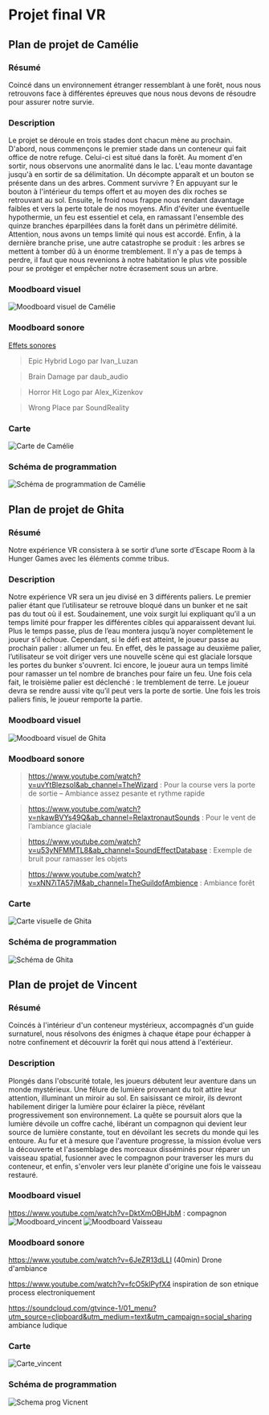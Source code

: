 # Projet final VR

## Plan de projet de Camélie

### Résumé

Coincé dans un environnement étranger ressemblant à une forêt, nous nous retrouvons face à différentes épreuves que nous nous devons de résoudre pour assurer notre survie.

### Description

Le projet se déroule en trois stades dont chacun mène au prochain. D'abord, nous commençons le premier stade dans un conteneur qui fait office de notre refuge. Celui-ci est situé dans la forêt. Au moment d'en sortir, nous observons une anormalité dans le lac. L'eau monte davantage jusqu'à en sortir de sa délimitation. Un décompte apparaît et un bouton se présente dans un des arbres. Comment survivre ? En appuyant sur le bouton à l'intérieur du temps offert et au moyen des dix roches se retrouvant au sol. Ensuite, le froid nous frappe nous rendant davantage faibles et vers la perte totale de nos moyens. Afin d'éviter une éventuelle hypothermie, un feu est essentiel et cela, en ramassant l'ensemble des quinze branches éparpillées dans la forêt dans un périmètre délimité. Attention, nous avons un temps limité qui nous est accordé. Enfin, à la dernière branche prise, une autre catastrophe se produit : les arbres se mettent à tomber dû à un énorme tremblement. Il n'y a pas de temps à perdre, il faut que nous revenions à notre habitation le plus vite possible pour se protéger et empêcher notre écrasement sous un arbre. 

### Moodboard visuel 

![Moodboard visuel de Camélie](medias/moodboard_camelie.jpg)

### Moodboard sonore

[Effets sonores](https://pixabay.com/fr/sound-effects/)

> Epic Hybrid Logo par Ivan_Luzan

> Brain Damage par daub_audio

> Horror Hit Logo par Alex_Kizenkov

> Wrong Place par SoundReality

### Carte

![Carte de Camélie](medias/carte_camelie.png)

### Schéma de programmation

![Schéma de programmation de Camélie](medias/schema_programmation_camelie.png)

## Plan de projet de Ghita

### Résumé

Notre expérience VR consistera à se sortir d’une sorte d’Escape Room à la Hunger Games avec les éléments comme tribus.

### Description

Notre expérience VR sera un jeu divisé en 3 différents paliers. Le premier palier étant que l’utilisateur se retrouve bloqué dans un bunker et ne sait pas du tout où il est. Soudainement, une voix surgit lui expliquant qu’il a un temps limité pour frapper les différentes cibles qui apparaissent devant lui. Plus le temps passe, plus de l’eau montera jusqu’à noyer complètement le joueur s’il échoue. Cependant, si le défi est atteint, le joueur passe au prochain palier : allumer un feu. En effet, dès le passage au deuxième palier, l’utilisateur se voit diriger vers une nouvelle scène qui est glaciale lorsque les portes du bunker s'ouvrent. Ici encore, le joueur aura un temps limité pour ramasser un tel nombre de branches pour faire un feu. Une fois cela fait, le troisième palier est déclenché : le tremblement de terre. Le joueur devra se rendre aussi vite qu’il peut vers la porte de sortie. Une fois les trois paliers finis, le joueur remporte la partie.

### Moodboard visuel 

![Moodboard visuel de Ghita](medias/moodboard_ghita.png)

### Moodboard sonore

> https://www.youtube.com/watch?v=uvYtBlezsoI&ab_channel=TheWizard : Pour la course vers la porte de sortie – Ambiance assez pesante et rythme rapide

> https://www.youtube.com/watch?v=nkawBVYs49Q&ab_channel=RelaxtronautSounds : Pour le vent de l’ambiance glaciale 

> https://www.youtube.com/watch?v=u53yNFMMTL8&ab_channel=SoundEffectDatabase : Exemple de bruit pour ramasser les objets 

> https://www.youtube.com/watch?v=xNN7iTA57jM&ab_channel=TheGuildofAmbience : Ambiance forêt

### Carte

![Carte visuelle de Ghita](medias/carte_visuelle_ghita.png)

### Schéma de programmation

![Schéma de Ghita](medias/schema_ghita.jpg)

## Plan de projet de Vincent

### Résumé

Coincés à l'intérieur d'un conteneur mystérieux, accompagnés d'un guide surnaturel, nous résolvons des énigmes à chaque étape pour échapper à notre confinement et découvrir la forêt qui nous attend à l'extérieur.
### Description

Plongés dans l'obscurité totale, les joueurs débutent leur aventure dans un monde mystérieux. Une fêlure de lumière provenant du toit attire leur attention, illuminant un miroir au sol. En saisissant ce miroir, ils devront habilement diriger la lumière pour éclairer la pièce, révélant progressivement son environnement. La quête se poursuit alors que la lumière dévoile un coffre caché, libérant un compagnon qui devient leur source de lumière constante, tout en dévoilant les secrets du monde qui les entoure. Au fur et à mesure que l'aventure progresse, la mission évolue vers la découverte et l'assemblage des morceaux disséminés pour réparer un vaisseau spatial, fusionner avec le compagnon pour traverser les murs du conteneur, et enfin, s'envoler vers leur planète d'origine une fois le vaisseau restauré.
### Moodboard visuel 
https://www.youtube.com/watch?v=DktXmOBHJbM : compagnon
![Moodboard_vincent](medias/moodboard_vincent.jpg)
![Moodboard Vaisseau](medias/moodboard_vaisseau.jpg)
### Moodboard sonore
https://www.youtube.com/watch?v=6JeZR13dLLI (40min) Drone d'ambiance

https://www.youtube.com/watch?v=fcO5klPyfX4 inspiration de son etnique process electroniquement

https://soundcloud.com/gtvince-1/01_menu?utm_source=clipboard&utm_medium=text&utm_campaign=social_sharing ambiance ludique
### Carte
![Carte_vincent](medias/cartes_vincent2.png)
### Schéma de programmation
![Schema prog Vicnent](medias/schema_prog_vincent.png)

